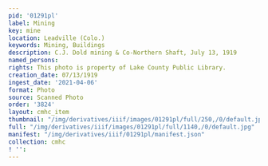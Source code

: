 ```yaml
---
pid: '01291pl'
label: Mining
key: mine
location: Leadville (Colo.)
keywords: Mining, Buildings
description: C.J. Dold mining & Co-Northern Shaft, July 13, 1919
named_persons: 
rights: This photo is property of Lake County Public Library.
creation_date: 07/13/1919
ingest_date: '2021-04-06'
format: Photo
source: Scanned Photo
order: '3824'
layout: cmhc_item
thumbnail: "/img/derivatives/iiif/images/01291pl/full/250,/0/default.jpg"
full: "/img/derivatives/iiif/images/01291pl/full/1140,/0/default.jpg"
manifest: "/img/derivatives/iiif/01291pl/manifest.json"
collection: cmhc
! '': 
---
```

